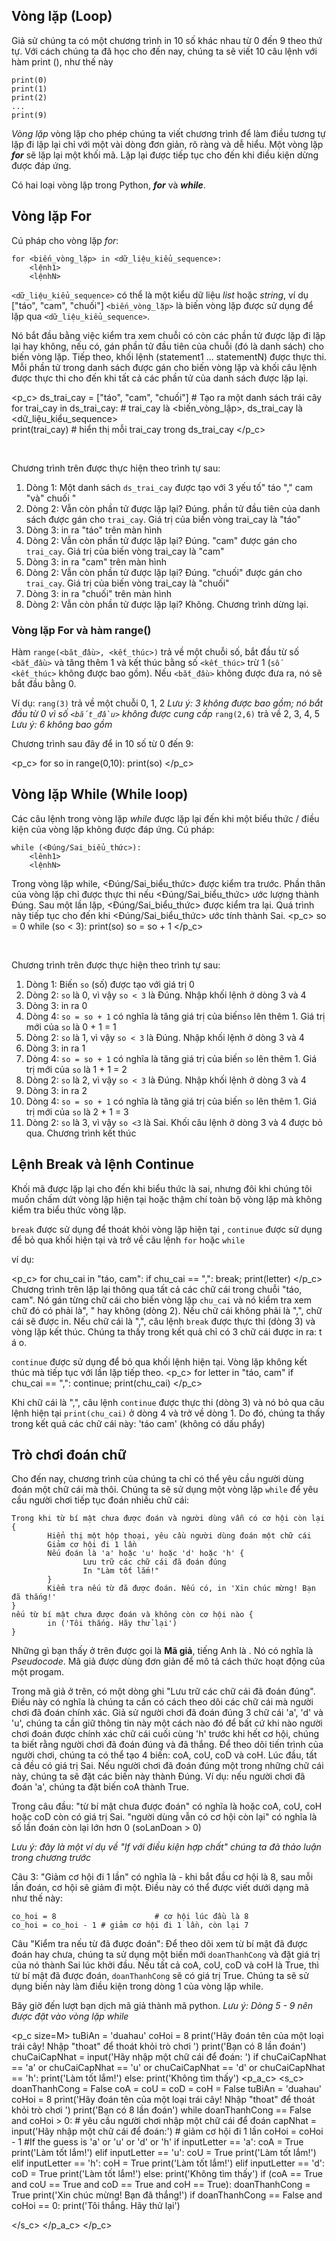 [//]: # "Loopsl"

## Vòng lặp (Loop)

Giả sử chúng ta có một chương trình in 10 số khác nhau từ 0 đến 9 theo thứ tự. Với cách chúng ta đã học cho đến nay, chúng ta sẽ viết 10 câu lệnh với hàm print (), như thế này
```
print(0)
print(1)
print(2)
...
print(9)
```


*Vòng lặp* vòng lặp cho phép chúng ta viết chương trình để làm điều tương tự lặp đi lặp lại chỉ với một vài dòng đơn giản, rõ ràng và dễ hiểu.
Một vòng lặp ***for*** sẽ lặp lại một khối mã. Lặp lại được tiếp tục cho đến khi điều kiện dừng được đáp ứng.



Có hai loại vòng lặp trong Python, ***for*** và ***while***.

## Vòng lặp For

Cú pháp cho vòng lặp *for*:
```
for <biến_vòng_lặp> in <dữ_liệu_kiểu_sequence>:
    <lệnh1>
    <lệnhN>
```
`<dữ_liệu_kiểu_sequence>` có thể là một kiểu dữ liệu *list* hoặc *string*, ví dụ  ["táo", "cam", "chuối"]
`<biến_vòng_lặp>` là biến vòng lặp được sử dụng để lặp qua `<dữ_liệu_kiểu_sequence>`.

Nó bắt đầu bằng việc kiểm tra xem chuỗi có còn các phần tử được lặp đi lặp lại hay không, nếu có, gán phần tử đầu tiên của chuỗi (đó là danh sách) cho biến vòng lặp. Tiếp theo, khối lệnh (statement1 ... statementN) được thực thi. Mỗi phần tử trong danh sách được gán cho biến vòng lặp và khối câu lệnh được thực thi cho đến khi tất cả các phần tử của danh sách được lặp lại.

<p_c>
ds_trai_cay = ["táo", "cam", "chuối"]	# Tạo ra một danh sách trái cây 
for trai_cay in ds_trai_cay:	# trai_cay là <biến_vòng_lập>, ds_trai_cay là <dữ_liệu_kiểu_sequence>	
    print(trai_cay)	# hiển thị mỗi trai_cay trong ds_trai_cay
</p_c>

<br>

Chương trình trên được thực hiện theo trình tự sau:
1. Dòng 1: Một danh sách `ds_trai_cay` được tạo với 3 yếu tố" táo "," cam "và" chuối "
2. Dòng 2: Vẫn còn phần tử được lặp lại? Đúng. phần tử đầu tiên của danh sách được gán cho `trai_cay`. Giá trị của biến vòng trai_cay là "táo"
3. Dòng 3: in ra "táo" trên màn hình
4. Dòng 2: Vẫn còn phần tử được lặp lại? Đúng. "cam" được gán cho `trai_cay`. Giá trị của biến vòng trai_cay là "cam"
5. Dòng 3: in ra "cam" trên màn hình
6. Dòng 2: Vẫn còn phần tử được lặp lại? Đúng. "chuối" được gán cho `trai_cay`. Giá trị của biến vòng trai_cay là "chuối"
7. Dòng 3: in ra "chuối" trên màn hình
8. Dòng 2: Vẫn còn phần tử được lặp lại? Không. Chương trình dừng lại.


### Vòng lặp For và hàm range() 

Hàm `range(<băt_đầu>, <kết_thúc>)` trả về một chuỗi số, bắt đầu từ số `<bắt_đầu>` và tăng thêm 1 và kết thúc bằng số `<kết_thúc>` trừ 1 (`số <kết_thúc>` không được bao gồm). Nếu `<bắt_đầu>` không được đưa ra, nó sẽ bắt đầu bằng 0.

Ví dụ:
`rang(3)` trả về một chuỗi 0, 1, 2 *Lưu ý: 3 không được bao gồm; nó bắt đầu từ 0 vì số `<bắt_đầu>` không được cung cấp*
`rang(2,6)` trả về 2, 3, 4, 5 *Lưu ý: 6 không bao gồm*

Chương trình sau đây để in 10 số từ 0 đến 9:

<p_c>
for so in range(0,10):
    print(so)
</p_c>


## Vòng lặp While (While loop)

Các câu lệnh trong vòng lặp *while* được lặp lại đến khi một biểu thức / điều kiện của vòng lặp không được đáp ứng.
Cú pháp:

```
while (<Đúng/Sai_biểu_thức>):
    <lênh1>
    <lệnhN>
```
Trong vòng lặp while, <Đúng/Sai_biểu_thức> được kiểm tra trước. Phần thân của vòng lặp chỉ được thực thi nếu <Đúng/Sai_biểu_thức> ước lượng thành Đúng. Sau một lần lặp, <Đúng/Sai_biểu_thức> được kiểm tra lại. Quá trình này tiếp tục cho đến khi <Đúng/Sai_biểu_thức> ước tính thành Sai.
<p_c>
so = 0
while (so < 3):
    print(so)
    so = so + 1
</p_c>

<br>

Chương trình trên được thực hiện theo trình tự sau:
1. Dòng 1: Biến `so` (số) được tạo với giá trị 0
2. Dòng 2: `so` là 0, vì vậy `so < 3` là Đúng. Nhập khối lệnh ở dòng 3 và 4
3. Dòng 3: in ra 0
4. Dòng 4: `so = so + 1` có nghĩa là tăng giá trị của biến`so` lên thêm 1. Giá trị mới của `so` là 0 + 1 = 1
5. Dòng 2: `so` là 1, vì vậy `so < 3` là Đúng. Nhập khối lệnh ở dòng 3 và 4
6. Dòng 3: in ra 1
7. Dòng 4: `so = so + 1` có nghĩa là tăng giá trị của biến `so` lên thêm 1. Giá trị mới của `so` là 1 + 1 = 2
8. Dòng 2: `so` là 2, vì vậy `so < 3` là Đúng. Nhập khối lệnh ở dòng 3 và 4
9. Dòng 3: in ra 2
10. Dòng 4: `so = so + 1` có nghĩa là tăng giá trị của biến `so` lên thêm 1. Giá trị mới của `so` là 2 + 1 = 3
11. Dòng 2: `so` là 3, vì vậy `so <3` là Sai. Khối câu lệnh ở dòng 3 và 4 được bỏ qua. Chương trình kết thúc



## Lệnh Break và lệnh Continue

Khối mã được lặp lại cho đến khi biểu thức là sai, nhưng đôi khi chúng tôi muốn chấm dứt vòng lặp hiện tại hoặc thậm chí toàn bộ vòng lặp mà không kiểm tra biểu thức vòng lặp.

`break` được sử dụng để thoát khỏi vòng lặp hiện tại , `continue` được sử dụng để bỏ qua khối hiện tại và trở về câu lệnh `for` hoặc `while`

ví dụ:

<p_c>
for chu_cai in "táo, cam":
    if chu_cai == ",":
        break;
    print(letter)
</p_c>
<br>
Chương trình trên lặp lại thông qua tất cả các chữ cái trong chuỗi "táo, cam". Nó gán từng chữ cái cho biến vòng lặp `chu_cai` và nó kiểm tra xem chữ đó có phải là", " hay không (dòng 2). Nếu chữ cái không phải là ",", chữ cái sẽ được in. Nếu chữ cái là ",", câu lệnh `break` được thực thi (dòng 3) và vòng lặp kết thúc. Chúng ta thấy trong kết quả chỉ có 3 chữ cái được in ra: t á o.


`continue` được sử dụng để bỏ qua khối lệnh hiện tại. Vòng lặp không kết thúc mà tiếp tục với lần lặp tiếp theo.
<p_c>
for letter in "táo, cam"
    if chu_cai == ",":
        continue;
    print(chu_cai)
</p_c>

Khi chữ cái là ",", câu lệnh `continue` được thực thi (dòng 3) và nó bỏ qua câu lệnh hiện tại `print(chu_cai)` ở dòng 4 và trở về dòng 1. Do đó, chúng ta thấy trong kết quả các chữ cái này: 'táo cam' (không có dấu phẩy)


## Trò chơi đoán chữ

Cho đến nay, chương trình của chúng ta chỉ có thể yêu cầu người dùng đoán một chữ cái mà thôi. Chúng ta sẽ sử dụng một vòng lặp `while` để  yêu cầu người chơi tiếp tục đoán nhiều chữ cái:

```
Trong khi từ bí mật chưa được đoán và người dùng vẫn có cơ hội còn lại {
		Hiển thị một hộp thoại, yêu cầu người dùng đoán một chữ cái
		Giảm cơ hội đi 1 lần
		Nếu đoán là 'a' hoặc 'u' hoặc 'd' hoặc 'h' {
				Lưu trữ các chữ cái đã đoán đúng
				In "Làm tốt lắm!"
		}
		Kiểm tra nếu từ đã được đoán. Nếu có, in 'Xin chúc mừng! Bạn đã thắng!'
}
nếu từ bí mật chưa được đoán và không còn cơ hội nào {
		in ('Tôi thắng. Hãy thử lại')
}

```

Những gì bạn thấy ở trên được gọi là  **Mã giả**, tiếng Anh là . Nó có nghĩa là *Pseudocode*. Mã giả được dùng đơn giản để mô tả cách thức hoạt động của một progam.

Trong mã giả ở trên, có một dòng ghi "Lưu trữ các chữ cái đã đoán đúng". Điều này có nghĩa là chúng ta cần có cách theo dõi các chữ cái mà người chơi đã đoán chính xác. Giả sử người chơi đã đoán đúng 3 chữ cái 'a', 'd' và 'u', chúng ta cần giữ thông tin này một cách nào đó để bất cứ khi nào người chơi đoán được chính xác chữ cái cuối cùng 'h' trước khi hết cơ hội, chúng ta biết rằng người chơi đã đoán đúng và đã thắng. Để theo dõi tiến trình của người chơi, chúng ta có thể tạo 4 biến: coA, coU, coD và coH. Lúc đầu, tất cả đều có giá trị Sai. Nếu người chơi đã đoán đúng một trong những chữ cái này, chúng ta sẽ đặt các biến này thành Đúng. Ví dụ: nếu người chơi đã đoán 'a', chúng ta đặt biến coA thành True.

Trong câu đầu:
"từ bí mật chưa được đoán" có nghĩa là hoặc coA, coU, coH hoặc coD còn có giá trị Sai.
"người dùng vẫn có cơ hội còn lại" có nghĩa là số lần đoán còn lại lớn hơn 0 (soLanDoan > 0)

*Lưu ý: đây là một ví dụ về "If với điều kiện hợp chất" chúng ta đã thảo luận trong chương trước*

Câu 3: "Giảm cơ hội đi 1 lần" có nghĩa là - khi bắt đầu cơ hội là 8, sau mỗi lần đoán, cơ hội sẽ giảm đi một. Điều này có thể được viết dưới dạng mã như thế này:
```
co_hoi = 8						# cơ hội lúc đầu là 8 
co_hoi = co_hoi - 1 # giảm cơ hội đi 1 lần, còn lại 7
```

Câu "Kiểm tra nếu từ đã được đoán": Để theo dõi xem từ bí mật đã được đoán hay chưa, chúng ta sử dụng một biến mới `doanThanhCong` và đặt giá trị của nó thành Sai lúc khởi đầu. Nếu tất cả coA, coU, coD và coH là True, thì từ bí mật đã được đoán, `doanThanhCong` sẽ có giá trị True. Chúng ta sẽ sử dụng biến này làm điều kiện trong dòng 1 của vòng lặp while.


Bây giờ đến lượt bạn dịch mã giả thành mã python.
*Lưu ý: Dòng 5 - 9 nên được đặt vào vòng lặp while*

<p_c size=M>
tuBiAn = 'duahau'
coHoi = 8
print('Hãy đoán tên của một loại trái cây! Nhập "thoat" để thoát khỏi trò chơi ')
print('Bạn có 8 lần đoán')
chuCaiCapNhat = input('Hãy nhập một chữ cái để đoán: ')
if chuCaiCapNhat == 'a' or chuCaiCapNhat == 'u' or chuCaiCapNhat == 'd' or chuCaiCapNhat == 'h':
    print('Làm tốt lắm!')
else:
    print('Không tìm thấy')
<p_a_c>
<s_c>
doanThanhCong = False
coA = coU = coD = coH = False
tuBiAn = 'duahau'
coHoi = 8
print('Hãy đoán tên của một loại trái cây! Nhập "thoat" để thoát khỏi trò chơi ')
print('Bạn có 8 lần đoán')
while doanThanhCong == False and coHoi > 0:
    # yêu cầu người chơi nhập một chữ cái để đoán
    capNhat = input('Hãy nhập một chữ cái để đoán:')
    # giảm cơ hội đi 1 lần
    coHoi = coHoi - 1
    #If the guess is 'a' or 'u' or 'd' or 'h'
    if inputLetter == 'a':
        coA = True
        print('Làm tốt lắm!')
    elif inputLetter == 'u':
        coU = True
        print('Làm tốt lắm!')
    elif inputLetter == 'h':
        coH = True
        print('Làm tốt lắm!')
    elif inputLetter == 'd':
        coD = True
        print('Làm tốt lắm!')
		else:
        print('Không tìm thấy')
    if (coA == True and coU == True and coD == True and coH == True):
        doanThanhCong = True
        print('Xin chúc mừng! Bạn đã thắng!')
if doanThanhCong == False and coHoi == 0:
    print('Tôi thắng. Hãy thử lại')

</s_c>
</p_a_c>
</p_c>









